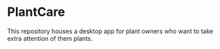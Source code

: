 # PlantCare
This repository houses a desktop app for plant owners who want to take extra attention of them plants.
